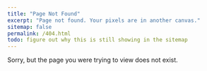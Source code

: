 ```yaml
---
title: "Page Not Found"
excerpt: "Page not found. Your pixels are in another canvas."
sitemap: false
permalink: /404.html
todo: figure out why this is still showing in the sitemap
---
```


Sorry, but the page you were trying to view does not exist.
